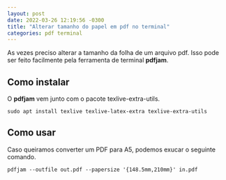 ```yaml
---
layout: post
date: 2022-03-26 12:19:56 -0300
title: "Alterar tamanho do papel em pdf no terminal"
categories: pdf terminal
---
```


As vezes preciso alterar a tamanho da folha de um arquivo pdf. Isso pode ser feito facilmente pela ferramenta de terminal __pdfjam__.

## Como instalar

O __pdfjam__ vem junto com o pacote texlive-extra-utils.

```
sudo apt install texlive texlive-latex-extra texlive-extra-utils
```

## Como usar

Caso queiramos converter um PDF para A5, podemos exucar o seguinte comando.

```
pdfjam --outfile out.pdf --papersize '{148.5mm,210mm}' in.pdf
```